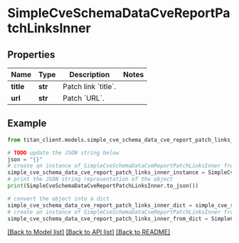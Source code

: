 # SimpleCveSchemaDataCveReportPatchLinksInner


## Properties

Name | Type | Description | Notes
------------ | ------------- | ------------- | -------------
**title** | **str** | Patch link &#x60;title&#x60;. | 
**url** | **str** | Patch &#x60;URL&#x60;. | 

## Example

```python
from titan_client.models.simple_cve_schema_data_cve_report_patch_links_inner import SimpleCveSchemaDataCveReportPatchLinksInner

# TODO update the JSON string below
json = "{}"
# create an instance of SimpleCveSchemaDataCveReportPatchLinksInner from a JSON string
simple_cve_schema_data_cve_report_patch_links_inner_instance = SimpleCveSchemaDataCveReportPatchLinksInner.from_json(json)
# print the JSON string representation of the object
print(SimpleCveSchemaDataCveReportPatchLinksInner.to_json())

# convert the object into a dict
simple_cve_schema_data_cve_report_patch_links_inner_dict = simple_cve_schema_data_cve_report_patch_links_inner_instance.to_dict()
# create an instance of SimpleCveSchemaDataCveReportPatchLinksInner from a dict
simple_cve_schema_data_cve_report_patch_links_inner_from_dict = SimpleCveSchemaDataCveReportPatchLinksInner.from_dict(simple_cve_schema_data_cve_report_patch_links_inner_dict)
```
[[Back to Model list]](../README.md#documentation-for-models) [[Back to API list]](../README.md#documentation-for-api-endpoints) [[Back to README]](../README.md)


